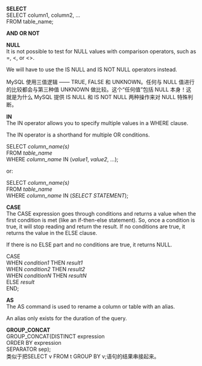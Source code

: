 **SELECT**  
SELECT column1, column2, ...  
FROM table_name;  

**AND OR NOT**  

**NULL**  
It is not possible to test for NULL values with comparison operators, such as =, <, or <>.  

We will have to use the IS NULL and IS NOT NULL operators instead.  

MySQL 使用三值逻辑 —— TRUE, FALSE 和 UNKNOWN。任何与 NULL 值进行的比较都会与第三种值 UNKNOWN 做比较。这个“任何值”包括 NULL 本身！这就是为什么 MySQL 提供 IS NULL 和 IS NOT NULL 两种操作来对 NULL 特殊判断。  

**IN**  
The IN operator allows you to specify multiple values in a WHERE clause.  

The IN operator is a shorthand for multiple OR conditions.  

SELECT *column_name(s)*  
FROM *table_name*  
WHERE *column_name* IN (*value1*, *value2*, ...);  

or:  

SELECT *column_name(s)*  
FROM *table_name*  
WHERE *column_name* IN (*SELECT STATEMENT*);  

**CASE**  
The CASE expression goes through conditions and returns a value when the first condition is met (like an if-then-else statement). So, once a condition is true, it will stop reading and return the result. If no conditions are true, it returns the value in the ELSE clause.  

If there is no ELSE part and no conditions are true, it returns NULL.  

CASE  
    WHEN *condition1* THEN *result1*  
    WHEN *condition2* THEN *result2*  
    WHEN *conditionN* THEN *resultN*  
    ELSE *result*  
END;  

**AS**  
The AS command is used to rename a column or table with an alias.  

An alias only exists for the duration of the query.  

**GROUP_CONCAT**  
GROUP_CONCAT(DISTINCT expression  
    ORDER BY expression  
    SEPARATOR sep);  
类似于把SELECT v FROM t GROUP BY v;语句的结果串接起来。  


